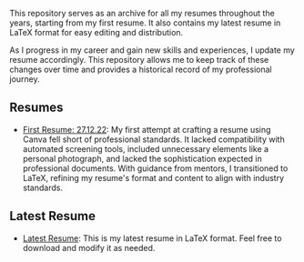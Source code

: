 This repository serves as an archive for all my resumes throughout the years, starting from my first resume. It also contains my latest resume in LaTeX format for easy editing and distribution.

As I progress in my career and gain new skills and experiences, I update my resume accordingly. This repository allows me to keep track of these changes over time and provides a historical record of my professional journey.

## Resumes

- [First Resume: 27.12.22](https://github.com/Akash-Singh04/My-Resumes/blob/master/AKASH_SINGH_RESUME%20-%2027.12.22.pdf): My first attempt at crafting a resume using Canva fell short of professional standards. It lacked compatibility with automated screening tools, included unnecessary elements like a personal photograph, and lacked the sophistication expected in professional documents. With guidance from mentors, I transitioned to LaTeX, refining my resume's format and content to align with industry standards.

## Latest Resume

- [Latest Resume](https://github.com/Akash-Singh04/My-Resumes/blob/master/main.tex): This is my latest resume in LaTeX format. Feel free to download and modify it as needed.

